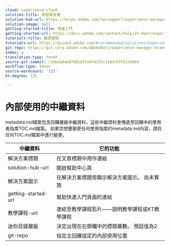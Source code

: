 ```yaml
---
cloud: experience-cloud
solution-title: 學習與支援
solution-hub-url: https://helpx.adobe.com/tw/support/experience-manager.html
solution-image: null
getting-started-title: 快速入門
getting-started-url: https://docs.adobe.com/content/help/zh-Hant/experience-manager-brand-portal/using/home.html
tutorials-title: 教學課程
tutorials-url: https://guided.adobe.com/#recommended/solutions/experience-manager
git-repo: https://git.corp.adobe.com/AdobeDocs/experience-manager-brand-portal.zh-Hant
index: y
translation-type: tm+mt
source-git-commit: c3abe3dab87481977e874255c11ddc0f55134064
workflow-type: tm+mt
source-wordcount: '133'
ht-degree: 12%

---
```



# 內部使用的中繼資料

metadata.md檔案包含回購層級中繼資料，這些中繼資料會傳遞至回購中的使用者指南TOC.md檔案。 如果您想要變更任何使用指南的metadata.md內容，請在任何TOC.md檔案中進行變更。

| 中繼資料 | 它的功能 |
|--- |--- |
| 解決方案標題 | 在文章標題中用作連結 |
| solution-hub-url | 開啟幫助中心頁 |
| 解決方案圖示 | 在解決方案標題旁顯示解決方案圖示。 尚未實施 |
| getting-started-url | 幫助快速入門頁面的連結 |
| 教學課程-url | 連結至教學課程影片——說明教學課程或KT教學課程 |
| 迷你目錄層級 | 決定出現在右側欄中的標題層數。 預設值為2 |
| git-repo | 指定主回購協定的內部使用位置 |
